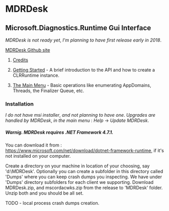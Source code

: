 # MDRDesk
## Microsoft.Diagnostics.Runtime Gui Interface

_MDRDesk_ _is_ _not_ _ready_ _yet_, _I'm_ _planning_ _to_ _have_ _first_ _release_ _early_ _in_ _2018_.  

[MDRDesk Github site](https://github.com/jerzy-d/MDRDesk)  


1. [Credits](./Documentation/Credits.md)

2. [Getting Started](./Documentation/GettingStarted.md) - A brief introduction
   to the API and how to create a CLRRuntime instance.

3. [The Main Menu](./Documentation/MainMenu.md) - Basic operations
   like enumerating AppDomains, Threads, the Finalizer Queue, etc.

### Installation

_I_ _do_ _not_ _have_ _msi_ _installer_, _and_ _not_ _planning_ _to_ _have_ _one_.
_Upgrades_ _are_ _handled_ _by_ _MDRDesk_, _in_ _the_ _main_ _menu_ : _Help_ -> _Update_ _MDRDesk_.

##### Warnig. MDRDesk requires .NET Framework 4.7.1.  
You can download it from : https://www.microsoft.com/net/download/dotnet-framework-runtime,
if it's not installed on your computer.

Create a directory on your machine in location of your choosing, say 'd:\MDRDesk'.
Optionally you can create a subfolder in this directory called 'Dumps' where you can
keep crash dumps you inspecting. We have under 'Dumps' directory subfolders for each client we supporting.
Download MDRDesk.zip, and mscordacwks.zip from the release to 'MDRDesk' folder.
Unzip both and you should be all set.

TODO - local process crash dumps creation.
